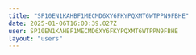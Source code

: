 ```yaml
---
title: "SP10EN1KAHBF1MECMD6XY6FKYPQXMT6WTPPN9FBHE"
date: 2025-01-06T16:00:39.027Z
user: SP10EN1KAHBF1MECMD6XY6FKYPQXMT6WTPPN9FBHE
layout: "users"
---
```

    